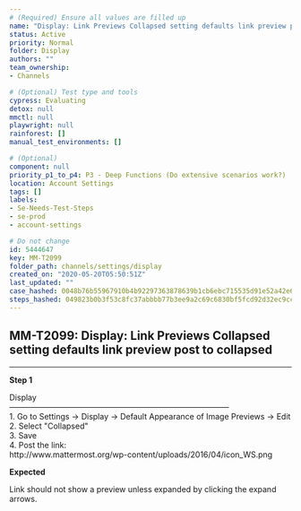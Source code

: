 ```yaml
---
# (Required) Ensure all values are filled up
name: "Display: Link Previews Collapsed setting defaults link preview post to collapsed"
status: Active
priority: Normal
folder: Display
authors: ""
team_ownership: 
- Channels

# (Optional) Test type and tools
cypress: Evaluating
detox: null
mmctl: null
playwright: null
rainforest: []
manual_test_environments: []

# (Optional)
component: null
priority_p1_to_p4: P3 - Deep Functions (Do extensive scenarios work?)
location: Account Settings
tags: []
labels: 
- Se-Needs-Test-Steps
- se-prod
- account-settings

# Do not change
id: 5444647
key: MM-T2099
folder_path: channels/settings/display
created_on: "2020-05-20T05:50:51Z"
last_updated: ""
case_hashed: 0048b76b55967910b4b92297363878639b1cb6ebc715535d91e52a42e6e5b82bffe0798e00ea0336e9cb55e89fb262ab
steps_hashed: 049823b0b3f53c8fc37abbbb77b3ee9a2c69c6830bf5fcd92d32ec9ccebacc529741b1bf2e4b61200a576cc7158bbd93
---
```


## MM-T2099: Display: Link Previews Collapsed setting defaults link preview post to collapsed

---

**Step 1**

Display\
————————————————————————————\
1\. Go to Settings -> Display -> Default Appearance of Image Previews -> Edit\
2\. Select "Collapsed"\
3\. Save\
4\. Post the link:\
http\://www\.mattermost.org/wp-content/uploads/2016/04/icon\_WS.png

**Expected**

Link should not show a preview unless expanded by clicking the expand arrows.
